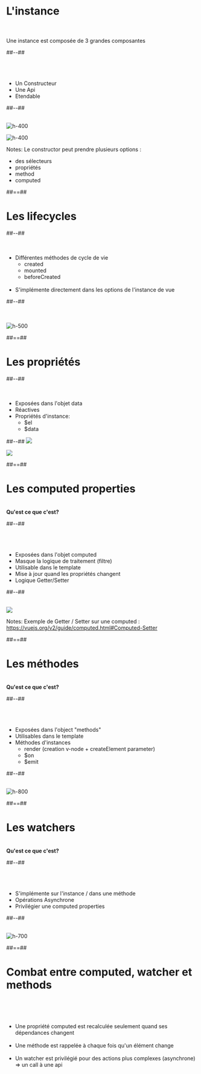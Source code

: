 <!-- .slide: class="two-column-layout" -->
# L'instance
<br><br>
<span>Une instance est composée de 3 grandes composantes</span><br>

##--##
<br><br><br><br>

- Un Constructeur
- Une Api
- Etendable

##--##
<br><br>

![h-400](assets/images/school/vue-instance/constructor.png)
<!-- .element: class="align-image" -->

![h-400](assets/images/school/vue-instance/extend.png)
<!-- .element: class="align-image" -->

Notes:
Le constructor peut prendre plusieurs options :
 - des sélecteurs
 - propriétés
 - method
 - computed

##==##

<!-- .slide: class="two-column-layout" -->
# Les lifecycles

##--##
<br><br><br>

- Différentes méthodes de cycle de vie
    - created
    - mounted
    - beforeCreated<br><br>
- S'implémente directement dans les options de l'instance de vue

##--##
<br><br><br>

![h-500](assets/images/school/vue-instance/lifecycle.png)
<!-- .element: class="align-image" -->

##==##

<!-- .slide: class="two-column-layout" -->
# Les propriétés

##--##
<br><br><br>
- Exposées dans l'objet data
- Réactives
- Propriétés d'instance: 
    - $el
    - $data

##--##
![](assets/images/school/vue-instance/properties.png)
<!-- .element: class="align-image" -->

![](assets/images/school/vue-instance/access_properties.png)
<!-- .element: class="align-image" -->

##==##

<!-- .slide: class="two-column-layout" -->
# Les computed properties
<br>
<span class="center"><strong>Qu'est ce que c'est?</strong></span>

##--##
<br><br><br><br>

- Exposées dans l'objet computed
- Masque la logique de traitement (filtre)
- Utilisable dans le template
- Mise à jour quand les propriétés changent
- Logique Getter/Setter

##--##
<br><br>

![](assets/images/school/vue-instance/computed.png)
<!-- .element: class="align-image" -->
Notes:
Exemple de Getter / Setter sur une computed : https://vuejs.org/v2/guide/computed.html#Computed-Setter

##==##

<!-- .slide: class="two-column-layout" -->
# Les méthodes
<br>
<span class="center"><strong>Qu'est ce que c'est? </strong></span>

##--##
<br><br><br><br>

- Exposées dans l'object "methods"
- Utilisables dans le template
- Méthodes d'instances
    - render (creation v-node + createElement parameter)
    - $on
    - $emit

##--##
<br><br>

![h-800](assets/images/school/vue-instance/methods.png)
<!-- .element: class="align-image" -->

##==##

<!-- .slide: class="two-column-layout" -->
# Les watchers
<br>
<span class="center"><strong>Qu'est ce que c'est? </strong></span>

##--##
<br><br><br><br>

- S'implémente sur l'instance / dans une méthode
- Opérations Asynchrone
- Privilégier une computed properties

##--##
<br><br>

![h-700](assets/images/school/vue-instance/watchers.png)
<!-- .element: class="align-image" -->

##==##

<!-- .slide -->
# Combat entre computed, watcher et methods
<br><br><br>

- Une propriété computed est recalculée seulement quand ses dépendances changent<br><br>
- Une méthode est rappelée à chaque fois qu'un élément change<br><br>
- Un watcher est privilégié pour des actions plus complexes (asynchrone) => un call à une api
